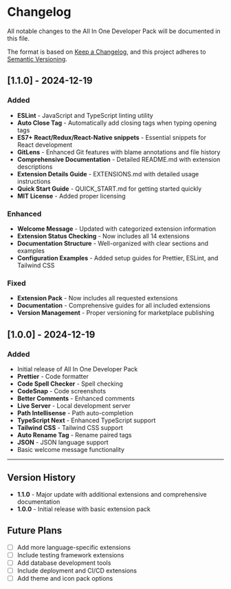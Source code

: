 # Changelog

All notable changes to the All In One Developer Pack will be documented in this file.

The format is based on [Keep a Changelog](https://keepachangelog.com/en/1.0.0/),
and this project adheres to [Semantic Versioning](https://semver.org/spec/v2.0.0.html).

## [1.1.0] - 2024-12-19

### Added

- **ESLint** - JavaScript and TypeScript linting utility
- **Auto Close Tag** - Automatically add closing tags when typing opening tags
- **ES7+ React/Redux/React-Native snippets** - Essential snippets for React development
- **GitLens** - Enhanced Git features with blame annotations and file history
- **Comprehensive Documentation** - Detailed README.md with extension descriptions
- **Extension Details Guide** - EXTENSIONS.md with detailed usage instructions
- **Quick Start Guide** - QUICK_START.md for getting started quickly
- **MIT License** - Added proper licensing

### Enhanced

- **Welcome Message** - Updated with categorized extension information
- **Extension Status Checking** - Now includes all 14 extensions
- **Documentation Structure** - Well-organized with clear sections and examples
- **Configuration Examples** - Added setup guides for Prettier, ESLint, and Tailwind CSS

### Fixed

- **Extension Pack** - Now includes all requested extensions
- **Documentation** - Comprehensive guides for all included extensions
- **Version Management** - Proper versioning for marketplace publishing

## [1.0.0] - 2024-12-19

### Added

- Initial release of All In One Developer Pack
- **Prettier** - Code formatter
- **Code Spell Checker** - Spell checking
- **CodeSnap** - Code screenshots
- **Better Comments** - Enhanced comments
- **Live Server** - Local development server
- **Path Intellisense** - Path auto-completion
- **TypeScript Next** - Enhanced TypeScript support
- **Tailwind CSS** - Tailwind CSS support
- **Auto Rename Tag** - Rename paired tags
- **JSON** - JSON language support
- Basic welcome message functionality

---

## Version History

- **1.1.0** - Major update with additional extensions and comprehensive documentation
- **1.0.0** - Initial release with basic extension pack

## Future Plans

- [ ] Add more language-specific extensions
- [ ] Include testing framework extensions
- [ ] Add database development tools
- [ ] Include deployment and CI/CD extensions
- [ ] Add theme and icon pack options
